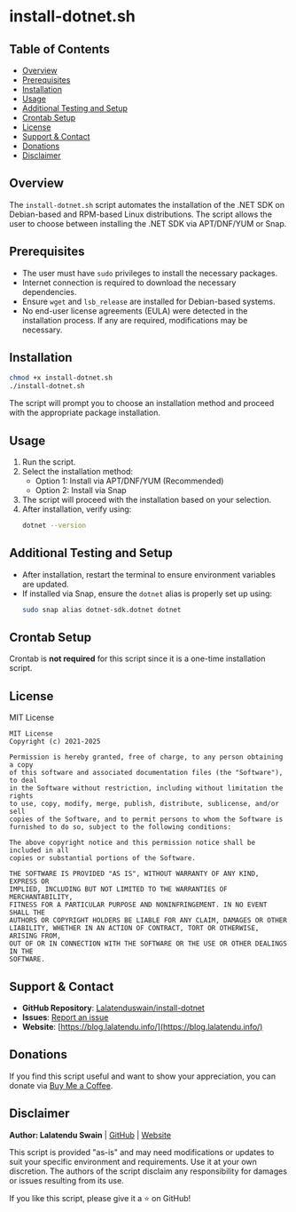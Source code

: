 # install-dotnet.sh

## Table of Contents
- [Overview](#overview)
- [Prerequisites](#prerequisites)
- [Installation](#installation)
- [Usage](#usage)
- [Additional Testing and Setup](#additional-testing-and-setup)
- [Crontab Setup](#crontab-setup)
- [License](#license)
- [Support & Contact](#support--contact)
- [Donations](#donations)
- [Disclaimer](#disclaimer)

## Overview
The `install-dotnet.sh` script automates the installation of the .NET SDK on Debian-based and RPM-based Linux distributions. The script allows the user to choose between installing the .NET SDK via APT/DNF/YUM or Snap.

## Prerequisites
- The user must have `sudo` privileges to install the necessary packages.
- Internet connection is required to download the necessary dependencies.
- Ensure `wget` and `lsb_release` are installed for Debian-based systems.
- No end-user license agreements (EULA) were detected in the installation process. If any are required, modifications may be necessary.

## Installation
```bash
chmod +x install-dotnet.sh
./install-dotnet.sh
```
The script will prompt you to choose an installation method and proceed with the appropriate package installation.

## Usage
1. Run the script.
2. Select the installation method:
   - Option 1: Install via APT/DNF/YUM (Recommended)
   - Option 2: Install via Snap
3. The script will proceed with the installation based on your selection.
4. After installation, verify using:
   ```bash
   dotnet --version
   ```

## Additional Testing and Setup
- After installation, restart the terminal to ensure environment variables are updated.
- If installed via Snap, ensure the `dotnet` alias is properly set up using:
   ```bash
   sudo snap alias dotnet-sdk.dotnet dotnet
   ```

## Crontab Setup
Crontab is **not required** for this script since it is a one-time installation script.

## License
MIT License

```
MIT License
Copyright (c) 2021-2025

Permission is hereby granted, free of charge, to any person obtaining a copy
of this software and associated documentation files (the "Software"), to deal
in the Software without restriction, including without limitation the rights
to use, copy, modify, merge, publish, distribute, sublicense, and/or sell
copies of the Software, and to permit persons to whom the Software is
furnished to do so, subject to the following conditions:

The above copyright notice and this permission notice shall be included in all
copies or substantial portions of the Software.

THE SOFTWARE IS PROVIDED "AS IS", WITHOUT WARRANTY OF ANY KIND, EXPRESS OR
IMPLIED, INCLUDING BUT NOT LIMITED TO THE WARRANTIES OF MERCHANTABILITY,
FITNESS FOR A PARTICULAR PURPOSE AND NONINFRINGEMENT. IN NO EVENT SHALL THE
AUTHORS OR COPYRIGHT HOLDERS BE LIABLE FOR ANY CLAIM, DAMAGES OR OTHER
LIABILITY, WHETHER IN AN ACTION OF CONTRACT, TORT OR OTHERWISE, ARISING FROM,
OUT OF OR IN CONNECTION WITH THE SOFTWARE OR THE USE OR OTHER DEALINGS IN THE
SOFTWARE.
```

## Support & Contact
- **GitHub Repository**: [Lalatenduswain/install-dotnet](https://github.com/Lalatenduswain/install-dotnet)
- **Issues**: [Report an issue](https://github.com/Lalatenduswain/install-dotnet/issues)
- **Website**: [https://blog.lalatendu.info/](https://blog.lalatendu.info/)

## Donations
If you find this script useful and want to show your appreciation, you can donate via [Buy Me a Coffee](https://www.buymeacoffee.com/lalatendu.swain).

## Disclaimer
**Author: Lalatendu Swain** | [GitHub](https://github.com/Lalatenduswain/) | [Website](https://blog.lalatendu.info/)

This script is provided "as-is" and may need modifications or updates to suit your specific environment and requirements. Use it at your own discretion. The authors of the script disclaim any responsibility for damages or issues resulting from its use.

If you like this script, please give it a ⭐ on GitHub!
